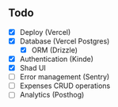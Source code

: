 ## Todo

- [x] Deploy (Vercel)
- [x] Database (Vercel Postgres)
  - [x] ORM (Drizzle)
- [x] Authentication (Kinde)
- [x] Shad UI
- [ ] Error management (Sentry)
- [ ] Expenses CRUD operations
- [ ] Analytics (Posthog)
